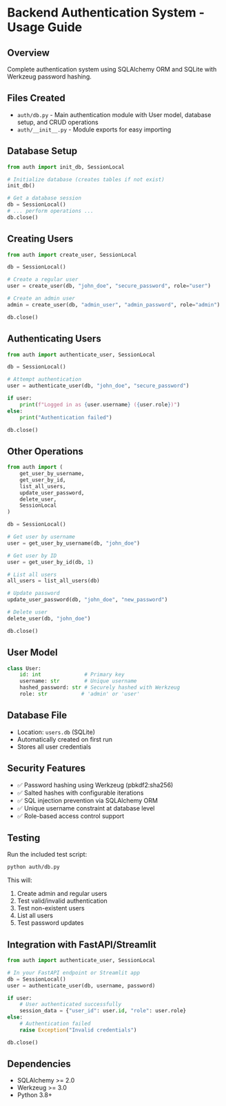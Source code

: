 # Backend Authentication System - Usage Guide

## Overview
Complete authentication system using SQLAlchemy ORM and SQLite with Werkzeug password hashing.

## Files Created
- `auth/db.py` - Main authentication module with User model, database setup, and CRUD operations
- `auth/__init__.py` - Module exports for easy importing

## Database Setup
```python
from auth import init_db, SessionLocal

# Initialize database (creates tables if not exist)
init_db()

# Get a database session
db = SessionLocal()
# ... perform operations ...
db.close()
```

## Creating Users
```python
from auth import create_user, SessionLocal

db = SessionLocal()

# Create a regular user
user = create_user(db, "john_doe", "secure_password", role="user")

# Create an admin user
admin = create_user(db, "admin_user", "admin_password", role="admin")

db.close()
```

## Authenticating Users
```python
from auth import authenticate_user, SessionLocal

db = SessionLocal()

# Attempt authentication
user = authenticate_user(db, "john_doe", "secure_password")

if user:
    print(f"Logged in as {user.username} ({user.role})")
else:
    print("Authentication failed")

db.close()
```

## Other Operations
```python
from auth import (
    get_user_by_username,
    get_user_by_id,
    list_all_users,
    update_user_password,
    delete_user,
    SessionLocal
)

db = SessionLocal()

# Get user by username
user = get_user_by_username(db, "john_doe")

# Get user by ID
user = get_user_by_id(db, 1)

# List all users
all_users = list_all_users(db)

# Update password
update_user_password(db, "john_doe", "new_password")

# Delete user
delete_user(db, "john_doe")

db.close()
```

## User Model
```python
class User:
    id: int              # Primary key
    username: str        # Unique username
    hashed_password: str # Securely hashed with Werkzeug
    role: str           # 'admin' or 'user'
```

## Database File
- Location: `users.db` (SQLite)
- Automatically created on first run
- Stores all user credentials

## Security Features
- ✅ Password hashing using Werkzeug (pbkdf2:sha256)
- ✅ Salted hashes with configurable iterations
- ✅ SQL injection prevention via SQLAlchemy ORM
- ✅ Unique username constraint at database level
- ✅ Role-based access control support

## Testing
Run the included test script:
```bash
python auth/db.py
```

This will:
1. Create admin and regular users
2. Test valid/invalid authentication
3. Test non-existent users
4. List all users
5. Test password updates

## Integration with FastAPI/Streamlit
```python
from auth import authenticate_user, SessionLocal

# In your FastAPI endpoint or Streamlit app
db = SessionLocal()
user = authenticate_user(db, username, password)

if user:
    # User authenticated successfully
    session_data = {"user_id": user.id, "role": user.role}
else:
    # Authentication failed
    raise Exception("Invalid credentials")

db.close()
```

## Dependencies
- SQLAlchemy >= 2.0
- Werkzeug >= 3.0
- Python 3.8+

